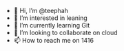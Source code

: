 - 👋 Hi, I’m @teephah
- 👀 I’m interested in leaning
- 🌱 I’m currently learning Git
- 💞️ I’m looking to collaborate on cloud
- 📫 How to reach me on 1416

<!---
teephah/teephah is a ✨ special ✨ repository because its `README.md` (this file) appears on your GitHub profile.
You can click the Preview link to take a look at your changes.
--->

